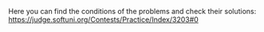 Here you can find the conditions of the problems and check their solutions:
https://judge.softuni.org/Contests/Practice/Index/3203#0